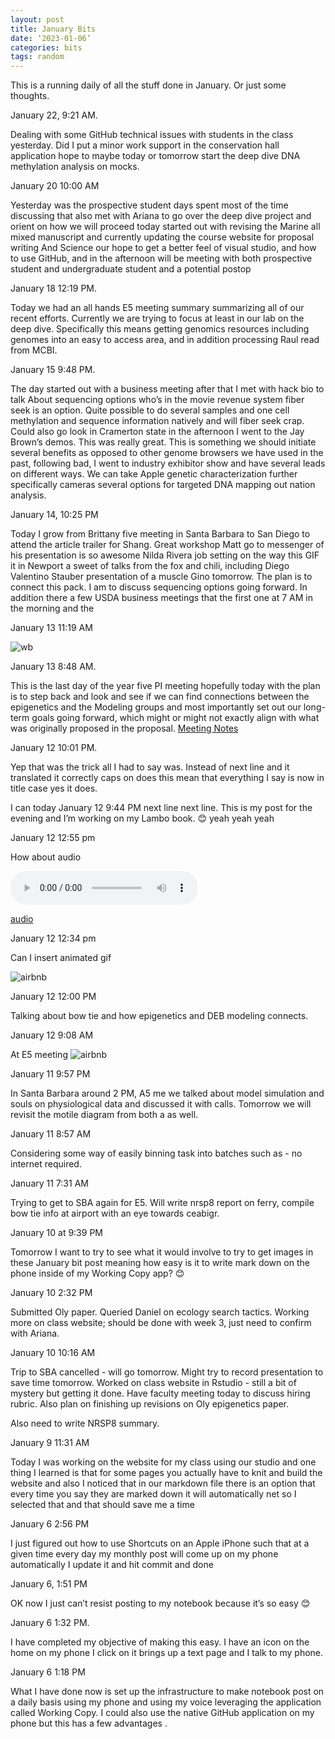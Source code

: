 ```yaml
---
layout: post
title: January Bits
date: ‘2023-01-06’
categories: bits
tags: random
---
```



This is a running daily of all the stuff done in January.
Or just some thoughts.

January 22, 9:21 AM.

Dealing with some GitHub technical issues with students in the class yesterday. Did I put a minor work support in the conservation hall application hope to maybe today or tomorrow start the deep dive DNA methylation analysis on mocks.

January 20 10:00 AM

Yesterday was the prospective student days spent most of the time discussing that also met with Ariana to go over the deep dive project and orient on how we will proceed today started out with revising the Marine all mixed manuscript and currently updating the course website for proposal writing And Science our hope to get a better feel of visual studio, and how to use GitHub, and in the afternoon will be meeting with both prospective student and undergraduate student and a potential postop

January 18 12:19 PM.

Today we had an all hands E5 meeting summary summarizing all of our recent efforts. Currently we are trying to focus at least in our lab on the deep dive. Specifically this means getting genomics resources including genomes into an easy to access area, and in addition processing Raul read from MCBI.

January 15 9:48 PM.

The day started out with a business meeting after that I met with hack bio to talk About sequencing options who’s in the movie revenue system fiber seek is an option. Quite possible to do several samples and one cell methylation and sequence information natively and will fiber seek crap. Could also go look in Cramerton state in the afternoon I went to the Jay Brown’s demos. This was really great. This is something we should initiate several benefits as opposed to other genome browsers we have used in the past, following bad, I went to industry exhibitor show and have several leads on different ways. We can take Apple genetic characterization further specifically cameras several options for targeted DNA mapping out nation analysis.

January 14, 10:25 PM 

Today I grow from Brittany five meeting in Santa Barbara to San Diego to attend the article trailer for Shang. Great workshop Matt go to messenger of his presentation is so awesome Nilda Rivera job setting on the way this GIF it in Newport a sweet of talks from the fox and chili, including Diego Valentino Stauber presentation of a muscle Gino tomorrow. The plan is to connect this pack. I am to discuss sequencing options going forward. In addition there a few USDA business meetings that the first one at 7 AM in the morning and the

January 13 11:19 AM

![wb](https://raw.githubusercontent.com/sr320/sr320.github.io/master/images/e503.jpeg)

January 13 8:48 AM.

This is the last day of the year five PI meeting hopefully today with the plan is to step back and look and see if we can find connections between the epigenetics and the Modeling groups and most importantly set out our long-term goals going forward, which might or might not exactly align with what was originally proposed in the proposal. [Meeting Notes](https://docs.google.com/document/d/17OxQyxyxRSqGjmL7jD2hx7Z9wIsCmtTAoFhDy9HuNr8/edit)

January 12 10:01 PM.

Yep that was the trick all I had to say was.
Instead of next line and it translated it correctly caps on does this mean that everything I say is now in title case yes it does.

I can today January 12 9:44 PM next line next line. This is my post for the evening and I’m working on my Lambo book. 😊 yeah yeah yeah

January 12 12:55 pm 

How about audio

<html>
<body>

<audio controls>
  <source src="[horse.mp3](https://raw.githubusercontent.com/sr320/sr320.github.io/master/images/RexPl.m4a?raw=true)" type="audio/m4a">
Your browser does not support the audio element.
</audio>

</body>
</html>


[audio](https://github.com/sr320/sr320.github.io/blob/master/images/RexPl.m4a?raw=true)

January 12 12:34 pm

Can I insert animated gif 

![airbnb](https://raw.githubusercontent.com/sr320/sr320.github.io/master/images/e502.gif)

January 12 12:00 PM

Talking about bow tie and how epigenetics and DEB modeling connects.

January 12 9:08 AM

At E5 meeting 
![airbnb](https://raw.githubusercontent.com/sr320/sr320.github.io/master/images/e501.jpg)

January 11 9:57 PM 

In Santa Barbara around 2 PM, A5 me we talked about model simulation and souls on physiological data and discussed it with calls. Tomorrow we will revisit the motile diagram from both a as well.

January 11 8:57 AM

Considering some way of easily binning task into batches such as - no internet required.

January 11 7:31 AM

Trying to get to SBA again for E5. Will write nrsp8 report on ferry, compile bow tie info at airport with an eye towards ceabigr.

January 10 at 9:39 PM

Tomorrow I want to try to see what it would involve to try to get images in these January bit post meaning how easy is it to write mark down on the phone inside of my Working Copy app? 😊

January 10 2:32 PM

Submitted Oly paper. Queried Daniel on ecology search tactics. Working more on class website; should be done with week 3, just need to confirm with Ariana.

January 10 10:16 AM

Trip to SBA cancelled - will go tomorrow. Might try to record presentation to save time tomorrow. Worked on class website in Rstudio - still a bit of mystery but getting it done. Have faculty meeting today to discuss hiring rubric. Also plan on finishing up revisions on Oly epigenetics paper.

Also need to write NRSP8 summary.

January 9 11:31 AM

Today I was working on the website for my class using our studio and one thing I learned is that for some pages you actually have to knit and build the website and also I noticed that in our markdown file there is an option that every time you say they are marked down it will automatically net so I selected that and that should save me a time

January 6 2:56 PM

I just figured out how to use Shortcuts on an Apple iPhone such that at a given time every day my monthly post will come up on my phone automatically I update it and hit commit and done

January 6, 1:51 PM

OK now I just can’t resist posting to my notebook because it’s so easy 😊

January 6 1:32 PM.

I have completed my objective of making this easy. I have an icon on the home on my phone I click on it brings up a text page and I talk to my phone.

January 6 1:18 PM

What I have done now is set up the infrastructure to make notebook post on a daily basis using my phone and using my voice leveraging the application called Working Copy. I could also use the native GitHub application on my phone but this has a few advantages .
